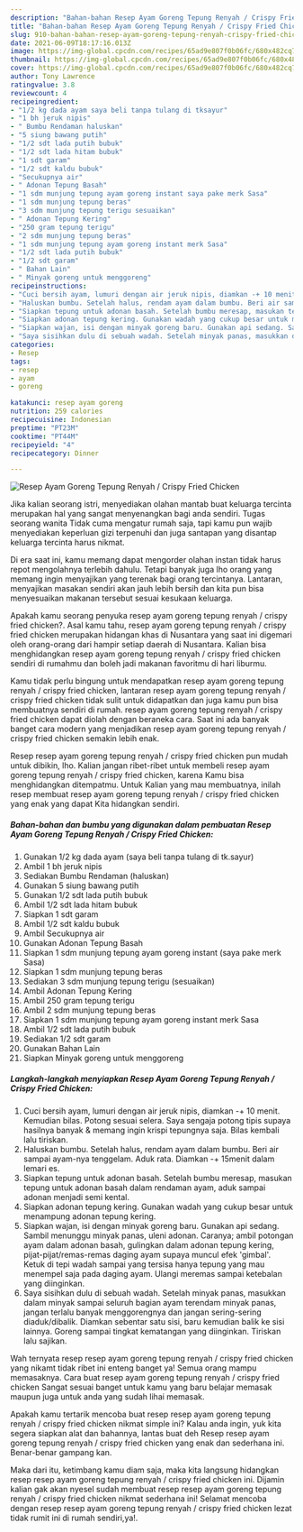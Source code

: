 ```yaml
---
description: "Bahan-bahan Resep Ayam Goreng Tepung Renyah / Crispy Fried Chicken yang lezat dan Mudah Dibuat"
title: "Bahan-bahan Resep Ayam Goreng Tepung Renyah / Crispy Fried Chicken yang lezat dan Mudah Dibuat"
slug: 910-bahan-bahan-resep-ayam-goreng-tepung-renyah-crispy-fried-chicken-yang-lezat-dan-mudah-dibuat
date: 2021-06-09T18:17:16.013Z
image: https://img-global.cpcdn.com/recipes/65ad9e807f0b06fc/680x482cq70/resep-ayam-goreng-tepung-renyah-crispy-fried-chicken-foto-resep-utama.jpg
thumbnail: https://img-global.cpcdn.com/recipes/65ad9e807f0b06fc/680x482cq70/resep-ayam-goreng-tepung-renyah-crispy-fried-chicken-foto-resep-utama.jpg
cover: https://img-global.cpcdn.com/recipes/65ad9e807f0b06fc/680x482cq70/resep-ayam-goreng-tepung-renyah-crispy-fried-chicken-foto-resep-utama.jpg
author: Tony Lawrence
ratingvalue: 3.8
reviewcount: 4
recipeingredient:
- "1/2 kg dada ayam saya beli tanpa tulang di tksayur"
- "1 bh jeruk nipis"
- " Bumbu Rendaman haluskan"
- "5 siung bawang putih"
- "1/2 sdt lada putih bubuk"
- "1/2 sdt lada hitam bubuk"
- "1 sdt garam"
- "1/2 sdt kaldu bubuk"
- "Secukupnya air"
- " Adonan Tepung Basah"
- "1 sdm munjung tepung ayam goreng instant saya pake merk Sasa"
- "1 sdm munjung tepung beras"
- "3 sdm munjung tepung terigu sesuaikan"
- " Adonan Tepung Kering"
- "250 gram tepung terigu"
- "2 sdm munjung tepung beras"
- "1 sdm munjung tepung ayam goreng instant merk Sasa"
- "1/2 sdt lada putih bubuk"
- "1/2 sdt garam"
- " Bahan Lain"
- " Minyak goreng untuk menggoreng"
recipeinstructions:
- "Cuci bersih ayam, lumuri dengan air jeruk nipis, diamkan -+ 10 menit. Kemudian bilas. Potong sesuai selera. Saya sengaja potong tipis supaya hasilnya banyak &amp; memang ingin krispi tepungnya saja. Bilas kembali lalu tiriskan."
- "Haluskan bumbu. Setelah halus, rendam ayam dalam bumbu. Beri air sampai ayam-nya tenggelam. Aduk rata. Diamkan -+ 15menit dalam lemari es."
- "Siapkan tepung untuk adonan basah. Setelah bumbu meresap, masukan tepung untuk adonan basah dalam rendaman ayam, aduk sampai adonan menjadi semi kental."
- "Siapkan adonan tepung kering. Gunakan wadah yang cukup besar untuk menampung adonan tepung kering."
- "Siapkan wajan, isi dengan minyak goreng baru. Gunakan api sedang. Sambil menunggu minyak panas, uleni adonan. Caranya; ambil potongan ayam dalam adonan basah, gulingkan dalam adonan tepung kering, pijat-pijat/remas-remas daging ayam supaya muncul efek &#39;gimbal&#39;. Ketuk di tepi wadah sampai yang tersisa hanya tepung yang mau menempel saja pada daging ayam. Ulangi meremas sampai ketebalan yang diinginkan."
- "Saya sisihkan dulu di sebuah wadah. Setelah minyak panas, masukkan dalam minyak sampai seluruh bagian ayam terendam minyak panas, jangan terlalu banyak menggorengnya dan jangan sering-sering diaduk/dibalik. Diamkan sebentar satu sisi, baru kemudian balik ke sisi lainnya. Goreng sampai tingkat kematangan yang diinginkan. Tiriskan lalu sajikan."
categories:
- Resep
tags:
- resep
- ayam
- goreng

katakunci: resep ayam goreng 
nutrition: 259 calories
recipecuisine: Indonesian
preptime: "PT23M"
cooktime: "PT44M"
recipeyield: "4"
recipecategory: Dinner

---
```



![Resep Ayam Goreng Tepung Renyah / Crispy Fried Chicken](https://img-global.cpcdn.com/recipes/65ad9e807f0b06fc/680x482cq70/resep-ayam-goreng-tepung-renyah-crispy-fried-chicken-foto-resep-utama.jpg)

Jika kalian seorang istri, menyediakan olahan mantab buat keluarga tercinta merupakan hal yang sangat menyenangkan bagi anda sendiri. Tugas seorang  wanita Tidak cuma mengatur rumah saja, tapi kamu pun wajib menyediakan keperluan gizi terpenuhi dan juga santapan yang disantap keluarga tercinta harus nikmat.

Di era  saat ini, kamu memang dapat mengorder olahan instan tidak harus repot mengolahnya terlebih dahulu. Tetapi banyak juga lho orang yang memang ingin menyajikan yang terenak bagi orang tercintanya. Lantaran, menyajikan masakan sendiri akan jauh lebih bersih dan kita pun bisa menyesuaikan makanan tersebut sesuai kesukaan keluarga. 



Apakah kamu seorang penyuka resep ayam goreng tepung renyah / crispy fried chicken?. Asal kamu tahu, resep ayam goreng tepung renyah / crispy fried chicken merupakan hidangan khas di Nusantara yang saat ini digemari oleh orang-orang dari hampir setiap daerah di Nusantara. Kalian bisa menghidangkan resep ayam goreng tepung renyah / crispy fried chicken sendiri di rumahmu dan boleh jadi makanan favoritmu di hari liburmu.

Kamu tidak perlu bingung untuk mendapatkan resep ayam goreng tepung renyah / crispy fried chicken, lantaran resep ayam goreng tepung renyah / crispy fried chicken tidak sulit untuk didapatkan dan juga kamu pun bisa membuatnya sendiri di rumah. resep ayam goreng tepung renyah / crispy fried chicken dapat diolah dengan beraneka cara. Saat ini ada banyak banget cara modern yang menjadikan resep ayam goreng tepung renyah / crispy fried chicken semakin lebih enak.

Resep resep ayam goreng tepung renyah / crispy fried chicken pun mudah untuk dibikin, lho. Kalian jangan ribet-ribet untuk membeli resep ayam goreng tepung renyah / crispy fried chicken, karena Kamu bisa menghidangkan ditempatmu. Untuk Kalian yang mau membuatnya, inilah resep membuat resep ayam goreng tepung renyah / crispy fried chicken yang enak yang dapat Kita hidangkan sendiri.

<!--inarticleads1-->

##### Bahan-bahan dan bumbu yang digunakan dalam pembuatan Resep Ayam Goreng Tepung Renyah / Crispy Fried Chicken:

1. Gunakan 1/2 kg dada ayam (saya beli tanpa tulang di tk.sayur)
1. Ambil 1 bh jeruk nipis
1. Sediakan  Bumbu Rendaman (haluskan)
1. Gunakan 5 siung bawang putih
1. Gunakan 1/2 sdt lada putih bubuk
1. Ambil 1/2 sdt lada hitam bubuk
1. Siapkan 1 sdt garam
1. Ambil 1/2 sdt kaldu bubuk
1. Ambil Secukupnya air
1. Gunakan  Adonan Tepung Basah
1. Siapkan 1 sdm munjung tepung ayam goreng instant (saya pake merk Sasa)
1. Siapkan 1 sdm munjung tepung beras
1. Sediakan 3 sdm munjung tepung terigu (sesuaikan)
1. Ambil  Adonan Tepung Kering
1. Ambil 250 gram tepung terigu
1. Ambil 2 sdm munjung tepung beras
1. Siapkan 1 sdm munjung tepung ayam goreng instant merk Sasa
1. Ambil 1/2 sdt lada putih bubuk
1. Sediakan 1/2 sdt garam
1. Gunakan  Bahan Lain
1. Siapkan  Minyak goreng untuk menggoreng




<!--inarticleads2-->

##### Langkah-langkah menyiapkan Resep Ayam Goreng Tepung Renyah / Crispy Fried Chicken:

1. Cuci bersih ayam, lumuri dengan air jeruk nipis, diamkan -+ 10 menit. Kemudian bilas. Potong sesuai selera. Saya sengaja potong tipis supaya hasilnya banyak &amp; memang ingin krispi tepungnya saja. Bilas kembali lalu tiriskan.
1. Haluskan bumbu. Setelah halus, rendam ayam dalam bumbu. Beri air sampai ayam-nya tenggelam. Aduk rata. Diamkan -+ 15menit dalam lemari es.
1. Siapkan tepung untuk adonan basah. Setelah bumbu meresap, masukan tepung untuk adonan basah dalam rendaman ayam, aduk sampai adonan menjadi semi kental.
1. Siapkan adonan tepung kering. Gunakan wadah yang cukup besar untuk menampung adonan tepung kering.
1. Siapkan wajan, isi dengan minyak goreng baru. Gunakan api sedang. Sambil menunggu minyak panas, uleni adonan. Caranya; ambil potongan ayam dalam adonan basah, gulingkan dalam adonan tepung kering, pijat-pijat/remas-remas daging ayam supaya muncul efek &#39;gimbal&#39;. Ketuk di tepi wadah sampai yang tersisa hanya tepung yang mau menempel saja pada daging ayam. Ulangi meremas sampai ketebalan yang diinginkan.
1. Saya sisihkan dulu di sebuah wadah. Setelah minyak panas, masukkan dalam minyak sampai seluruh bagian ayam terendam minyak panas, jangan terlalu banyak menggorengnya dan jangan sering-sering diaduk/dibalik. Diamkan sebentar satu sisi, baru kemudian balik ke sisi lainnya. Goreng sampai tingkat kematangan yang diinginkan. Tiriskan lalu sajikan.




Wah ternyata resep resep ayam goreng tepung renyah / crispy fried chicken yang nikamt tidak ribet ini enteng banget ya! Semua orang mampu memasaknya. Cara buat resep ayam goreng tepung renyah / crispy fried chicken Sangat sesuai banget untuk kamu yang baru belajar memasak maupun juga untuk anda yang sudah lihai memasak.

Apakah kamu tertarik mencoba buat resep resep ayam goreng tepung renyah / crispy fried chicken nikmat simple ini? Kalau anda ingin, yuk kita segera siapkan alat dan bahannya, lantas buat deh Resep resep ayam goreng tepung renyah / crispy fried chicken yang enak dan sederhana ini. Benar-benar gampang kan. 

Maka dari itu, ketimbang kamu diam saja, maka kita langsung hidangkan resep resep ayam goreng tepung renyah / crispy fried chicken ini. Dijamin kalian gak akan nyesel sudah membuat resep resep ayam goreng tepung renyah / crispy fried chicken nikmat sederhana ini! Selamat mencoba dengan resep resep ayam goreng tepung renyah / crispy fried chicken lezat tidak rumit ini di rumah sendiri,ya!.

